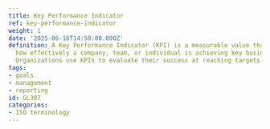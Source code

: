 ```yaml
---
title: Key Performance Indicator
ref: key-performance-indicator
weight: 1
date: '2025-06-16T14:50:00.000Z'
definition: A Key Performance Indicator (KPI) is a measurable value that demonstrates
  how effectively a company, team, or individual is achieving key business objectives.
  Organizations use KPIs to evaluate their success at reaching targets.
tags:
- goals
- management
- reporting
id: GL307
categories:
- ISO terminology
---
```


